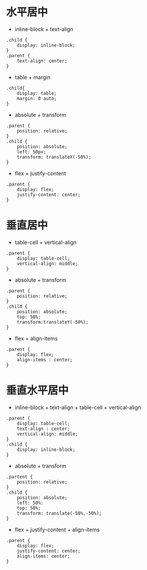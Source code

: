 # 水平居中 
- inline-block + text-align
```
.child {
    display: inline-block;
}
.parent {
    text-align: center;
}
```

- table + margin 
```
.child{
    display: table;
    margin: 0 auto;
}
```

- absolute + transform
```
.parent {
    position: relative;
}
.child {
    position: absolute;
    left: 50px;
    transform: translateX(-50%);
}
```

- flex + justify-content 
```
.parent {
    display: flex;
    justify-content: center;
}
```


# 垂直居中
- table-cell + vertical-align
```
.parent {
    display: table-cell;
    vertical-align: middle;
}
```

- absolute + transform
```
.parent {
    position: relative;
}
.child {
    position: absolute;
    top: 50%;
    transform:translateY(-50%);
}
```

- flex + align-items
```
.parent {
    display: flex;
    align-items : center;
}
```

# 垂直水平居中
- inline-block + text-align + table-cell + vertical-align
```
.parent {
    display: table-cell;
    text-align : center;
    vertical-align: middle;
}
.child {
    display: inline-block;
}
```

- absolute + transform
```
.partent {
    position: relative;
}
.child {
    position: absolute;
    left: 50%:
    top: 50%;
    transform: translate(-50%,-50%);
}
```

- flex + justify-content + align-items
```
.parent {
    display: flex;
    justify-content: center;
    align-items: center;
}
```
